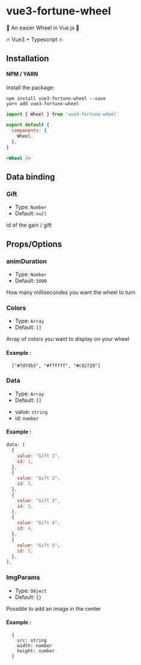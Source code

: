 # vue3-fortune-wheel

👊 An easier Wheel in Vue.js 👊

🔥 Vue3 + Typescript 🔥

## Installation

#### NPM / YARN

Install the package:

```
npm install vue3-fortune-wheel --save
yarn add vue3-fortune-wheel
```

```javascript
import { Wheel } from 'vue3-fortune-wheel'

export default {
  components: {
    Wheel,
  },
}
```

```html
<Wheel />
```

## Data binding

### Gift
- Type: `Number`
- Default: `null`

id of the gain / gift


## Props/Options

### animDuration
- Type: `Number`
- Default: `5000`

How many millisecondes you want the wheel to turn

### Colors

- Type: `Array`
- Default: `[]`

Array of colors you want to display on your wheel

#### Example :

```javacript
  ["#7d7db3", "#ffffff", "#c92729"]
```

### Data

- Type: `Array`
- Default: `[]`

* value: `string`
* id: `number`

#### Example :

```javascript
data: [
  {
    value: "Gift 1",
    id: 1,
  },
  {
    value: "Gift 2",
    id: 2,
  },
  {
    value: "Gift 3",
    id: 3,
  },
  {
    value: "Gift 4",
    id: 4,
  },
  {
    value: "Gift 5",
    id: 5,
  },
],
```

### ImgParams

- Type: `Object`
- Default: `{}`

Possible to add an image in the center

#### Example :

```javacript
  {
    src: string
    width: number
    height: number
  }
```

